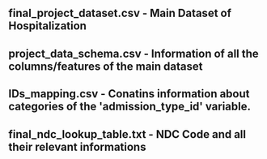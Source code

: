 
## final_project_dataset.csv - Main Dataset of Hospitalization
## project_data_schema.csv - Information of all the columns/features of the main dataset
## IDs_mapping.csv - Conatins information about categories of the 'admission_type_id' variable.
## final_ndc_lookup_table.txt - NDC Code and all their relevant informations
